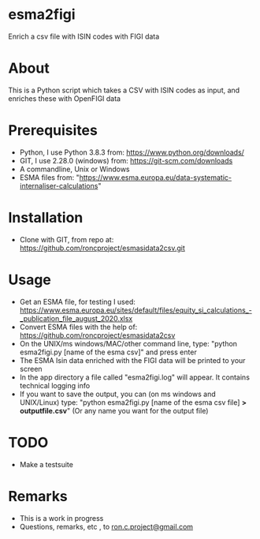 # esma2figi
Enrich a csv file with ISIN codes with FIGI data

# About
This is a Python script which takes a CSV with ISIN codes as input, and enriches these with OpenFIGI data

# Prerequisites
* Python, I use Python 3.8.3 from: https://www.python.org/downloads/ 
* GIT, I use 2.28.0 (windows) from: https://git-scm.com/downloads
* A commandline, Unix or Windows
* ESMA files from: "https://www.esma.europa.eu/data-systematic-internaliser-calculations"

# Installation
* Clone with GIT, from repo at: https://github.com/roncproject/esmasidata2csv.git

# Usage
* Get an ESMA file, for testing I used: https://www.esma.europa.eu/sites/default/files/equity_si_calculations_-_publication_file_august_2020.xlsx
* Convert ESMA files with the help of: https://github.com/roncproject/esmasidata2csv  
* On the UNIX/ms windows/MAC/other command line, type: "python esma2figi.py [name of the esma csv]" and press enter
* The ESMA Isin data enriched with the FIGI data will be printed to your screen
* In the app directory a file called "esma2figi.log" will appear. It contains technical logging info
* If you want to save the output, you can (on ms windows and UNIX/Linux) type: "python esma2figi.py [name of the esma csv file] **> outputfile.csv**" (Or any name you want for the output file) 

# TODO
* Make a testsuite

# Remarks
* This is a work in progress
* Questions, remarks, etc , to ron.c.project@gmail.com
